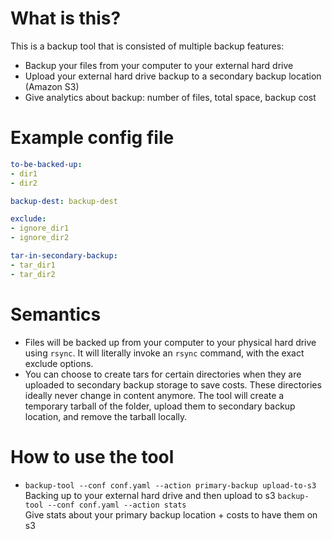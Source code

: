 # What is this?
This is a backup tool that is consisted of multiple backup features:
- Backup your files from your computer to your external hard drive
- Upload your external hard drive backup to a secondary backup location
(Amazon S3)
- Give analytics about backup: number of files, total space, backup cost

# Example config file
```yaml
to-be-backed-up:
- dir1
- dir2

backup-dest: backup-dest

exclude:
- ignore_dir1
- ignore_dir2

tar-in-secondary-backup:
- tar_dir1
- tar_dir2
```

# Semantics
- Files will be backed up from your computer to your physical hard drive
using `rsync`. It will literally invoke an `rsync` command, with the
exact exclude options.
- You can choose to create tars for certain directories when they are
uploaded to secondary backup storage to save costs. These directories
ideally never change in content anymore. The tool will create a temporary
tarball of the folder, upload them to secondary backup location, and
remove the tarball locally.

# How to use the tool
- `backup-tool --conf conf.yaml --action primary-backup upload-to-s3`<br/>
Backing up to your external hard drive and then upload to s3
`backup-tool --conf conf.yaml --action stats`<br/>
Give stats about your primary backup location + costs to have them on s3
